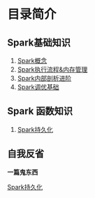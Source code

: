 # 目录简介

## Spark基础知识
1. <a href="https://github.com/shuainuo/DATA-WAERHOUSE/blob/main/Spark/Spark%E6%A6%82%E5%BF%B5.md" target="_blank">Spark概念</a>
2. <a href="https://github.com/shuainuo/DATA-WAERHOUSE/blob/main/Spark/Spark%E6%89%A7%E8%A1%8C%E6%B5%81%E7%A8%8B%26%E5%86%85%E5%AD%98%E7%AE%A1%E7%90%86%26sql.md" target="_blank">Spark执行流程&内存管理</a>
3. <a href="https://github.com/shuainuo/DATA-WAERHOUSE/tree/main/Spark/Spark%E5%86%85%E9%83%A8%E5%89%96%E6%9E%90" target="_blank">Spark内部剖析进阶</a>
4. <a href="https://github.com/shuainuo/DATA-WAERHOUSE/tree/main/Spark/Spark%20%E8%B0%83%E4%BC%98%E6%8A%80%E5%B7%A7" target="_blank">Spark调优基础</a>

## Spark 函数知识
1. <a href="https://github.com/shuainuo/DATA-WAERHOUSE/blob/main/Spark/Spark%E6%8C%81%E4%B9%85%E5%8C%96.md" target="_blank">Spark持久化</a>

## 自我反省
**一篇鬼东西**

<a href="https://github.com/shuainuo/DATA-WAERHOUSE/blob/main/Spark/Spark%E8%87%AA%E6%88%91%E6%80%BB%E7%BB%93.md" target="_blank">Spark持久化</a>
